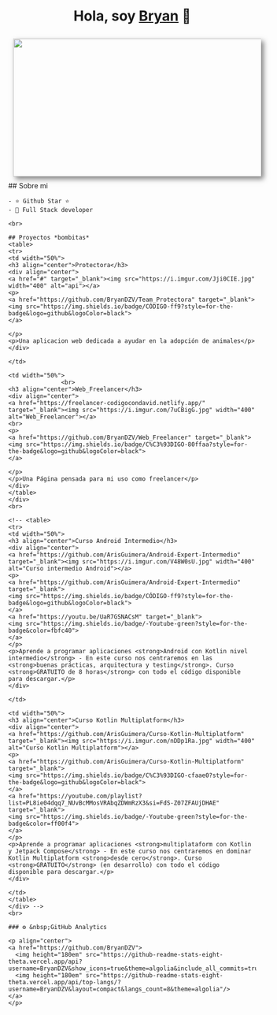 

<div align="center">
    <h1 align="center">Hola, soy <a href='https://www.linkedin.com/in/bryanzavaladev/'
        "
        ">Bryan</a> 👋</h1>
    </div>
    <div align="center">
      <img src='assets/bryanpost.png' style="width:600px; height:280px; margin:10px; box-shadow: 5px 5px 10px rgba(0,0,0,0.5);">
  </div>
    ## Sobre mi
    
    - ⭐ Github Star ⭐ 
    - 📲 Full Stack developer
    
    <br>
    
    ## Proyectos *bombitas*
    <table>
    <tr>
    <td width="50%">
    <h3 align="center">Protectora</h3>
    <div align="center">
    <a href="#" target="_blank"><img src="https://i.imgur.com/Jji0CIE.jpg" width="400" alt="api"></a>
    <p>
    <a href="https://github.com/BryanDZV/Team_Protectora" target="_blank">
    <img src="https://img.shields.io/badge/CÓDIGO-ff9?style=for-the-badge&logo=github&logoColor=black">
    </a>
   
    </p>
    <p>Una aplicacion web dedicada a ayudar en la adopción de animales</p>
    </div>
                                                                                          
    </td>
    
    <td width="50%">
                   <br>
    <h3 align="center">Web_Freelancer</h3>
    <div align="center">                                       
    <a href="https://freelancer-codigocondavid.netlify.app/" target="_blank"><img src="https://i.imgur.com/7uCBigG.jpg" width="400" alt="Web_Freelancer"></a>
    <br>
    <p>
    <a href="https://github.com/BryanDZV/Web_Freelancer" target="_blank">
    <img src="https://img.shields.io/badge/C%C3%93DIGO-80ffaa?style=for-the-badge&logo=github&logoColor=black">
    </a>
    
    </p>
    </p>Una Página pensada para mi uso como freelancer</p>
    </div>                                                             
    </table>                                                                                 
    </div>
    <br>
    
    <!-- <table>
    <tr>
    <td width="50%">
    <h3 align="center">Curso Android Intermedio</h3>
    <div align="center">
    <a href="https://github.com/ArisGuimera/Android-Expert-Intermedio" target="_blank"><img src="https://i.imgur.com/V48W0sU.jpg" width="400" alt="Curso intermedio Android"></a>
    <p>
    <a href="https://github.com/ArisGuimera/Android-Expert-Intermedio" target="_blank">
    <img src="https://img.shields.io/badge/CÓDIGO-ff9?style=for-the-badge&logo=github&logoColor=black">
    </a>
    <a href="https://youtu.be/UaR7GSNACsM" target="_blank">
    <img src="https://img.shields.io/badge/-Youtube-green?style=for-the-badge&color=fbfc40">
    </a>
    </p>
    <p>Aprende a programar aplicaciones <strong>Android con Kotlin nivel intermedio</strong> - En este curso nos centraremos en las <strong>buenas prácticas, arquitectura y testing</strong>. Curso <strong>GRATUITO de 8 horas</strong> con todo el código disponible para descargar.</p>
    </div>
                                                                                          
    </td>       
    
    <td width="50%">
    <h3 align="center">Curso Kotlin Multiplatform</h3>
    <div align="center">
    <a href="https://github.com/ArisGuimera/Curso-Kotlin-Multiplatform" target="_blank"><img src="https://i.imgur.com/nDDp1Ra.jpg" width="400" alt="Curso Kotlin Multiplatform"></a>
    <p>
    <a href="https://github.com/ArisGuimera/Curso-Kotlin-Multiplatform" target="_blank">
    <img src="https://img.shields.io/badge/C%C3%93DIGO-cfaae0?style=for-the-badge&logo=github&logoColor=black">
    </a>
    <a href="https://youtube.com/playlist?list=PL8ie04dqq7_NUvBcMMosVRAbqZDWmRzX3&si=FdS-Z07ZFAUjDHAE" target="_blank">
    <img src="https://img.shields.io/badge/-Youtube-green?style=for-the-badge&color=ff00f4">
    </a>
    </p>
    <p>Aprende a programar aplicaciones <strong>multiplataform con Kotlin y Jetpack Compose</strong> - En este curso nos centraremos en dominar Kotlin Multiplatform <strong>desde cero</strong>. Curso <strong>GRATUITO</strong> (en desarrollo) con todo el código disponible para descargar.</p>
    </div>
                                                                                          
    </td>  
    </table>                                                                                 
    </div> -->
    <br>
    
    ### ⚙️ &nbsp;GitHub Analytics
    
    <p align="center">
    <a href="https://github.com/BryanDZV">
      <img height="180em" src="https://github-readme-stats-eight-theta.vercel.app/api?username=BryanDZV&show_icons=true&theme=algolia&include_all_commits=true&count_private=true"/>
      <img height="180em" src="https://github-readme-stats-eight-theta.vercel.app/api/top-langs/?username=BryanDZV&layout=compact&langs_count=8&theme=algolia"/>
    </a>
    </p>



